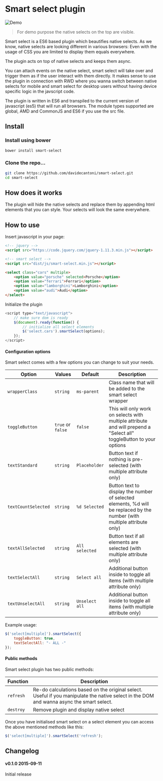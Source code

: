 # Smart select plugin

![Demo](http://i.imgur.com/8E6m5NQ.gif)

> For demo purpose the native selects on the top are visible.

Smart select is a ES6 based plugin which beautifies native selects.
As we know, native selects are looking different in various browsers:
Even with the usage of CSS you are limited to display them equals everywhere.

The plugin acts on top of native selects and keeps them async.

You can attach events on the native select, smart select will take over and trigger them as if the user interact with them directly.
It makes sense to use the plugin in connection with RWD where you wanna switch between native selects for mobile 
and smart select for desktop users without having device specific logic in the javscript code.

The plugin is written in ES6 and transpiled to the current version of javascript (es5) that will run all browsers.
The module types supported are global, AMD and CommonJS and ES6 if you use the src file.




## Install

### Install using bower

```bash
bower install smart-select
```

### Clone the repo...

```bash
git clone https://github.com/davidecantoni/smart-select.git
cd smart-select
```




## How does it works

The plugin will hide the native selects and replace them by appending html elements that you can style.
Your selects will look the same everywhere.




## How to use

Insert javascript in your page:

```html
<!-- jquery -->
<script src="https://code.jquery.com/jquery-1.11.3.min.js"></script> 

<!-- smart select -->
<script src="dist/js/smart-select.min.js"></script> 

<select class="cars" multiple>
    <option value="porsche" selected>Porsche</option>
    <option value="ferrari">Ferrari</option>
    <option value="lamborghini">Lamborghini</option>
    <option value="audi">Audi</option>
</select>
```

Initialize the plugin

```js
<script type="text/javascript">
    // make sure dom is ready
    $(document).ready(function() {
        // initialize all select elements
        $('select.cars').smartSelect(options);
    });
</script> 
```

#### Configuration options

Smart select comes with a few options you can change to suit your needs.

| Option                 | Values                | Default          | Description |
| ---------------------- | --------------------- | ---------------- | ----------- |
| `wrapperClass`         | `string`              | `ms-parent`      | Class name that will be added to the smart select wrapper |
| `toggleButton`         | `true` or `false`     | `false`          | This will only work on selects with multiple attribute and will prepend a "Select all" toggleButton to your options |
| `textStandard`         | `string`              | `Placeholder`    | Button text if nothing is pre-selected (with multiple attribute only) |
| `textCountSelected`    | `string`              | `%d Selected`    | Button text to display the number of selected elements, %d will be replaced by the number (with multiple attribute only) |
| `textAllSelected`      | `string`              | `All selected`   | Button text if all elements are selected (with multiple attribute only) |
| `textSelectAll`        | `string`              | `Select all`     | Additional button inside to toggle all items (with multiple attribute only) |
| `textUnselectAll`      | `string`              | `Unselect all`   | Additional button inside to toggle all items (with multiple attribute only) |

Example usage:

```javascript
$('select[multiple]').smartSelect({
    toggleButton: true,
    textSelectAll: "- ALL -"
});
```

#### Public methods

Smart select plugin has two public methods:

| Function        | Description |
| --------------- | ----------- |
| `refresh`       | Re-do calculations based on the original select. Useful if you manipulate the native select in the DOM and wanna async the smart select. |
| `destroy`       | Remove plugin and display native select |

Once you have initialised smart select on a select element you can access the above mentioned methods like this: 

```javascript
$('select[multiple]').smartSelect('refresh');
```




## Changelog

#### v0.1.0 2015-09-11
Initial release